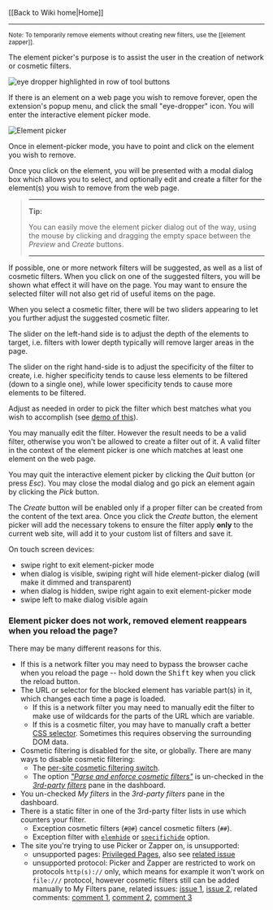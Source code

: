 [[Back to Wiki home|Home]]

***

<sub>Note: To temporarily remove elements without creating new filters, use the [[element zapper]].</sub>

The element picker's purpose is to assist the user in the creation of network or cosmetic filters.

![eye dropper highlighted in row of tool buttons](https://user-images.githubusercontent.com/886325/95906120-fd8d8600-0d99-11eb-9a91-84585e4c5739.png)

If there is an element on a web page you wish to remove forever, open the extension's popup menu, and click the small "eye-dropper" icon. You will enter the interactive element picker mode.

![Element picker](https://user-images.githubusercontent.com/886325/99714989-9359b680-2aa6-11eb-8805-487fca0c8fef.png)

Once in element-picker mode, you have to point and click on the element you wish to remove.

Once you click on the element, you will be presented with a modal dialog box which allows you to select, and optionally edit and create a filter for the element(s) you wish to remove from the web page.


> ***
> **Tip:**
>
> You can easily move the element picker dialog out of the way, using the mouse by clicking and dragging the empty space between the _Preview_ and _Create_ buttons.
> ***

If possible, one or more network filters will be suggested, as well as a list of cosmetic filters. When you click on one of the suggested filters, you will be shown what effect it will have on the page. You may want to ensure the selected filter will not also get rid of useful items on the page.

When you select a cosmetic filter, there will be two sliders appearing to let you further adjust the suggested cosmetic filter.

The slider on the left-hand side is to adjust the depth of the elements to target, i.e. filters with lower depth typically will remove larger areas in the page.

The slider on the right hand-side is to adjust the specificity of the filter to create, i.e. higher specificity tends to cause less elements to be filtered (down to a single one), while lower specificity tends to cause more elements to be filtered.

Adjust as needed in order to pick the filter which best matches what you wish to accomplish (see [demo of this](https://www.youtube.com/watch?v=8TvCGWwQr5o)).

You may manually edit the filter. However the result needs to be a valid filter, otherwise you won't be allowed to create a filter out of it. A valid filter in the context of the element picker is one which matches at least one element on the web page.

You may quit the interactive element picker by clicking the _Quit_ button (or press _Esc_). You may close the modal dialog and go pick an element again by clicking the _Pick_ button.

The _Create_ button will be enabled only if a proper filter can be created from the content of the text area. Once you click the _Create_ button, the element picker will add the necessary tokens to ensure the filter apply **only** to the current web site, will add it to your custom list of filters and save it.

On touch screen devices:
- swipe right to exit element-picker mode
- when dialog is visible, swiping right will hide element-picker dialog (will make it dimmed and transparent)
- when dialog is hidden, swipe right again to exit element-picker mode
- swipe left to make dialog visible again

### Element picker does not work, removed element reappears when you reload the page?

There may be many different reasons for this.

- If this is a network filter you may need to bypass the browser cache when you reload the page -- hold down the <kbd>Shift</kbd> key when you click the reload button.
- The URL or selector for the blocked element has variable part(s) in it, which changes each time a page is loaded.
    - If this is a network filter you may need to manually edit the filter to make use of wildcards for the parts of the URL which are variable.
    - If this is a cosmetic filter, you may have to manually craft a better [CSS selector](https://www.w3.org/TR/selectors/#overview). Sometimes this requires observing the surrounding DOM data.
- Cosmetic filtering is disabled for the site, or globally. There are many ways to disable cosmetic filtering:
    - The [per-site cosmetic filtering switch](./Per-site-switches#no-cosmetic-filtering).
    - The option [_"Parse and enforce cosmetic filters"_](./Dashboard:-3rd-party-filters#parse-and-enforce-cosmetic-filters) is un-checked in the [_3rd-party filters_](./Dashboard:-3rd-party-filters) pane in the dashboard.
- You un-checked _My filters_ in the _3rd-party filters_ pane in the dashboard.
- There is a static filter in one of the 3rd-party filter lists in use which counters your filter.
    - Exception cosmetic filters (`#@#`) cancel cosmetic filters (`##`).
    - Exception filter with [`elemhide`](./Static-filter-syntax#elemhide-1) or [`specifichide`](./Static-filter-syntax#specifichide) option.
-  The site you're trying to use Picker or Zapper on, is unsupported:
    - unsupported pages: [Privileged Pages](https://github.com/gorhill/uBlock/wiki/Privileged-Pages), also see [related issue](https://github.com/uBlockOrigin/uBlock-issues/issues/512)
    - unsupported protocol: Picker and Zapper are restricted to work on protocols `http(s)://` only, which means for example it won't work on `file:///` protocol, however cosmetic filters still can be added manually to My Filters pane, related issues: [issue 1](https://github.com/gorhill/uBlock/issues/1601#issuecomment-215929108), [issue 2](https://github.com/gorhill/uBlock/issues/1721#issuecomment-225959408), related comments: [comment 1](https://github.com/DandelionSprout/adfilt/issues/63#issuecomment-964243361), [comment 2](https://github.com/DandelionSprout/adfilt/issues/63#issuecomment-964254310), [comment 3](https://github.com/DandelionSprout/adfilt/issues/63#issuecomment-964341350)
